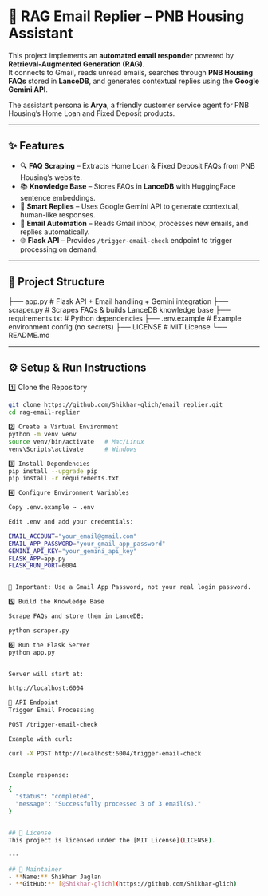 # 📧 RAG Email Replier – PNB Housing Assistant

This project implements an **automated email responder** powered by **Retrieval-Augmented Generation (RAG)**.  
It connects to Gmail, reads unread emails, searches through **PNB Housing FAQs** stored in **LanceDB**, and generates contextual replies using the **Google Gemini API**.  

The assistant persona is **Arya**, a friendly customer service agent for PNB Housing’s Home Loan and Fixed Deposit products.

---

## ✨ Features
- 🔍 **FAQ Scraping** – Extracts Home Loan & Fixed Deposit FAQs from PNB Housing’s website.  
- 📚 **Knowledge Base** – Stores FAQs in **LanceDB** with HuggingFace sentence embeddings.  
- 🤖 **Smart Replies** – Uses Google Gemini API to generate contextual, human-like responses.  
- 📩 **Email Automation** – Reads Gmail inbox, processes new emails, and replies automatically.  
- 🌐 **Flask API** – Provides `/trigger-email-check` endpoint to trigger processing on demand.  

---

## 📂 Project Structure
├── app.py # Flask API + Email handling + Gemini integration
├── scraper.py # Scrapes FAQs & builds LanceDB knowledge base
├── requirements.txt # Python dependencies
├── .env.example # Example environment config (no secrets)
├── LICENSE # MIT License
└── README.md


---

## ⚙️ Setup & Run Instructions

1️⃣ Clone the Repository
```bash
git clone https://github.com/Shikhar-glich/email_replier.git
cd rag-email-replier

2️⃣ Create a Virtual Environment
python -m venv venv
source venv/bin/activate   # Mac/Linux
venv\Scripts\activate      # Windows

3️⃣ Install Dependencies
pip install --upgrade pip
pip install -r requirements.txt

4️⃣ Configure Environment Variables

Copy .env.example → .env

Edit .env and add your credentials:

EMAIL_ACCOUNT="your_email@gmail.com"
EMAIL_APP_PASSWORD="your_gmail_app_password"
GEMINI_API_KEY="your_gemini_api_key"
FLASK_APP=app.py
FLASK_RUN_PORT=6004


🔐 Important: Use a Gmail App Password, not your real login password.

5️⃣ Build the Knowledge Base

Scrape FAQs and store them in LanceDB:

python scraper.py

6️⃣ Run the Flask Server
python app.py


Server will start at:

http://localhost:6004

📡 API Endpoint
Trigger Email Processing

POST /trigger-email-check

Example with curl:

curl -X POST http://localhost:6004/trigger-email-check


Example response:

{
  "status": "completed",
  "message": "Successfully processed 3 of 3 email(s)."
}


## 📜 License
This project is licensed under the [MIT License](LICENSE).

---

## 🙋 Maintainer
- **Name:** Shikhar Jaglan  
- **GitHub:** [@Shikhar-glich](https://github.com/Shikhar-glich)
